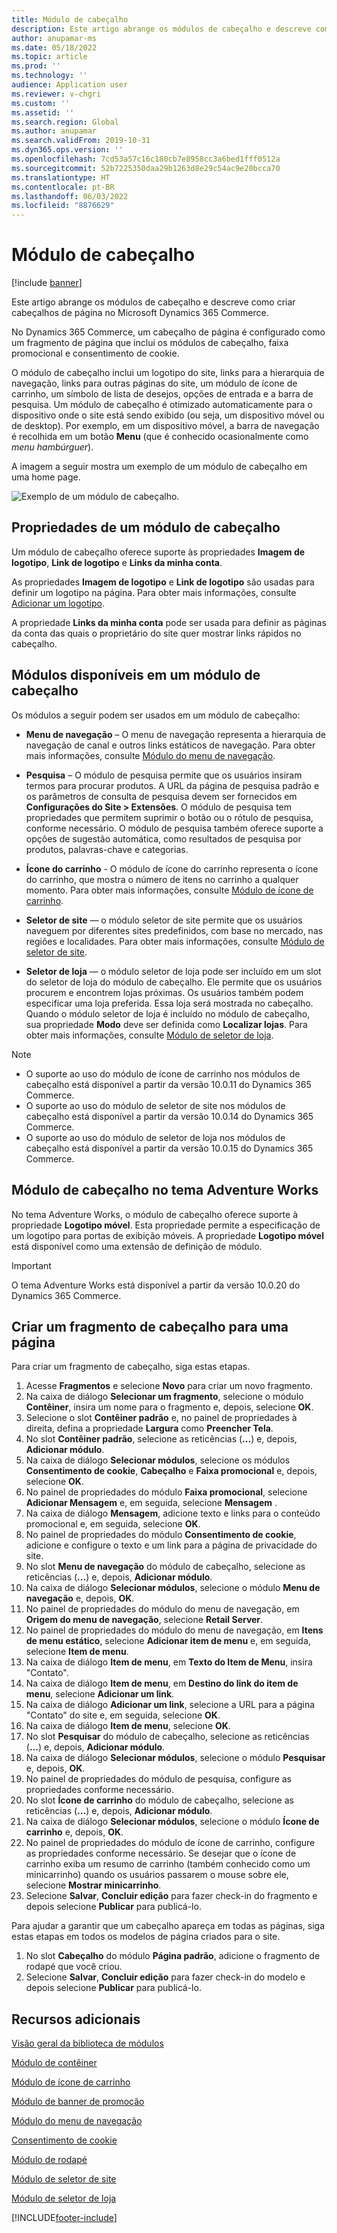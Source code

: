 ```yaml
---
title: Módulo de cabeçalho
description: Este artigo abrange os módulos de cabeçalho e descreve como criar cabeçalhos de página no Microsoft Dynamics 365 Commerce.
author: anupamar-ms
ms.date: 05/18/2022
ms.topic: article
ms.prod: ''
ms.technology: ''
audience: Application user
ms.reviewer: v-chgri
ms.custom: ''
ms.assetid: ''
ms.search.region: Global
ms.author: anupamar
ms.search.validFrom: 2019-10-31
ms.dyn365.ops.version: ''
ms.openlocfilehash: 7cd53a57c16c180cb7e8958cc3a6bed1fff0512a
ms.sourcegitcommit: 52b7225350daa29b1263d8e29c54ac9e20bcca70
ms.translationtype: HT
ms.contentlocale: pt-BR
ms.lasthandoff: 06/03/2022
ms.locfileid: "8876629"
---
```

# <a name="header-module"></a>Módulo de cabeçalho

[!include [banner](includes/banner.md)]

Este artigo abrange os módulos de cabeçalho e descreve como criar cabeçalhos de página no Microsoft Dynamics 365 Commerce.

No Dynamics 365 Commerce, um cabeçalho de página é configurado como um fragmento de página que inclui os módulos de cabeçalho, faixa promocional e consentimento de cookie. 

O módulo de cabeçalho inclui um logotipo do site, links para a hierarquia de navegação, links para outras páginas do site, um módulo de ícone de carrinho, um símbolo de lista de desejos, opções de entrada e a barra de pesquisa. Um módulo de cabeçalho é otimizado automaticamente para o dispositivo onde o site está sendo exibido (ou seja, um dispositivo móvel ou de desktop). Por exemplo, em um dispositivo móvel, a barra de navegação é recolhida em um botão **Menu** (que é conhecido ocasionalmente como *menu hambúrguer*).

A imagem a seguir mostra um exemplo de um módulo de cabeçalho em uma home page.

![Exemplo de um módulo de cabeçalho.](./media/ecommerce-header.png)

## <a name="properties-of-a-header-module"></a>Propriedades de um módulo de cabeçalho

Um módulo de cabeçalho oferece suporte às propriedades **Imagem de logotipo**, **Link de logotipo** e **Links da minha conta**. 

As propriedades **Imagem de logotipo** e **Link de logotipo** são usadas para definir um logotipo na página. Para obter mais informações, consulte [Adicionar um logotipo](add-logo.md). 

A propriedade **Links da minha conta** pode ser usada para definir as páginas da conta das quais o proprietário do site quer mostrar links rápidos no cabeçalho.

## <a name="modules-that-are-available-within-a-header-module"></a>Módulos disponíveis em um módulo de cabeçalho

Os módulos a seguir podem ser usados em um módulo de cabeçalho:

- **Menu de navegação** – O menu de navegação representa a hierarquia de navegação de canal e outros links estáticos de navegação. Para obter mais informações, consulte [Módulo do menu de navegação](nav-menu-module.md).

- **Pesquisa** – O módulo de pesquisa permite que os usuários insiram termos para procurar produtos. A URL da página de pesquisa padrão e os parâmetros de consulta de pesquisa devem ser fornecidos em **Configurações do Site \> Extensões**. O módulo de pesquisa tem propriedades que permitem suprimir o botão ou o rótulo de pesquisa, conforme necessário. O módulo de pesquisa também oferece suporte a opções de sugestão automática, como resultados de pesquisa por produtos, palavras-chave e categorias.

- **Ícone do carrinho** - O módulo de ícone do carrinho representa o ícone do carrinho, que mostra o número de itens no carrinho a qualquer momento. Para obter mais informações, consulte [Módulo de ícone de carrinho](cart-icon-module.md).

- **Seletor de site** — o módulo seletor de site permite que os usuários naveguem por diferentes sites predefinidos, com base no mercado, nas regiões e localidades. Para obter mais informações, consulte [Módulo de seletor de site](site-selector.md).

- **Seletor de loja** — o módulo seletor de loja pode ser incluído em um slot do seletor de loja do módulo de cabeçalho. Ele permite que os usuários procurem e encontrem lojas próximas. Os usuários também podem especificar uma loja preferida. Essa loja será mostrada no cabeçalho. Quando o módulo seletor de loja é incluído no módulo de cabeçalho, sua propriedade **Modo** deve ser definida como **Localizar lojas**. Para obter mais informações, consulte [Módulo de seletor de loja](store-selector.md).

> [!NOTE]
> - O suporte ao uso do módulo de ícone de carrinho nos módulos de cabeçalho está disponível a partir da versão 10.0.11 do Dynamics 365 Commerce.
> - O suporte ao uso do módulo de seletor de site nos módulos de cabeçalho está disponível a partir da versão 10.0.14 do Dynamics 365 Commerce.
> - O suporte ao uso do módulo de seletor de loja nos módulos de cabeçalho está disponível a partir da versão 10.0.15 do Dynamics 365 Commerce.

## <a name="header-module-in-the-adventure-works-theme"></a>Módulo de cabeçalho no tema Adventure Works

No tema Adventure Works, o módulo de cabeçalho oferece suporte à propriedade **Logotipo móvel**. Esta propriedade permite a especificação de um logotipo para portas de exibição móveis. A propriedade **Logotipo móvel** está disponível como uma extensão de definição de módulo.

> [!IMPORTANT]
> O tema Adventure Works está disponível a partir da versão 10.0.20 do Dynamics 365 Commerce.

## <a name="create-a-header-fragment-for-a-page"></a>Criar um fragmento de cabeçalho para uma página

Para criar um fragmento de cabeçalho, siga estas etapas.

1. Acesse **Fragmentos** e selecione **Novo** para criar um novo fragmento.
1. Na caixa de diálogo **Selecionar um fragmento**, selecione o módulo **Contêiner**, insira um nome para o fragmento e, depois, selecione **OK**.
1. Selecione o slot **Contêiner padrão** e, no painel de propriedades à direita, defina a propriedade **Largura** como **Preencher Tela**.
1. No slot **Contêiner padrão**, selecione as reticências (**...**) e, depois, **Adicionar módulo**.
1. Na caixa de diálogo **Selecionar módulos**, selecione os módulos **Consentimento de cookie**, **Cabeçalho** e **Faixa promocional** e, depois, selecione **OK**.
1. No painel de propriedades do módulo **Faixa promocional**, selecione **Adicionar Mensagem** e, em seguida, selecione **Mensagem** .
1. Na caixa de diálogo **Mensagem**, adicione texto e links para o conteúdo promocional e, em seguida, selecione **OK**.
1. No painel de propriedades do módulo **Consentimento de cookie**, adicione e configure o texto e um link para a página de privacidade do site.
1. No slot **Menu de navegação** do módulo de cabeçalho, selecione as reticências (**...**) e, depois, **Adicionar módulo**.
1. Na caixa de diálogo **Selecionar módulos**, selecione o módulo **Menu de navegação** e, depois, **OK**.
1. No painel de propriedades do módulo do menu de navegação, em **Origem do menu de navegação**, selecione **Retail Server**.
1. No painel de propriedades do módulo do menu de navegação, em **Itens de menu estático**, selecione **Adicionar item de menu** e, em seguida, selecione **Item de menu**. 
1. Na caixa de diálogo **Item de menu**, em **Texto do Item de Menu**, insira "Contato".
1. Na caixa de diálogo **Item de menu**, em **Destino do link do item de menu**, selecione **Adicionar um link**.
1. Na caixa de diálogo **Adicionar um link**, selecione a URL para a página "Contato" do site e, em seguida, selecione **OK**.  
1. Na caixa de diálogo **Item de menu**, selecione **OK**.
1. No slot **Pesquisar** do módulo de cabeçalho, selecione as reticências (**...**) e, depois, **Adicionar módulo**.
1. Na caixa de diálogo **Selecionar módulos**, selecione o módulo **Pesquisar** e, depois, **OK**.
1. No painel de propriedades do módulo de pesquisa, configure as propriedades conforme necessário.
1. No slot **Ícone de carrinho** do módulo de cabeçalho, selecione as reticências (**...**) e, depois, **Adicionar módulo**.
1. Na caixa de diálogo **Selecionar módulos**, selecione o módulo **Ícone de carrinho** e, depois, **OK**.
1. No painel de propriedades do módulo de ícone de carrinho, configure as propriedades conforme necessário. Se desejar que o ícone de carrinho exiba um resumo de carrinho (também conhecido como um minicarrinho) quando os usuários passarem o mouse sobre ele, selecione **Mostrar minicarrinho**.
1. Selecione **Salvar**, **Concluir edição** para fazer check-in do fragmento e depois selecione **Publicar** para publicá-lo.

Para ajudar a garantir que um cabeçalho apareça em todas as páginas, siga estas etapas em todos os modelos de página criados para o site.

1. No slot **Cabeçalho** do módulo **Página padrão**, adicione o fragmento de rodapé que você criou.
1. Selecione **Salvar**, **Concluir edição** para fazer check-in do modelo e depois selecione **Publicar** para publicá-lo.

## <a name="additional-resources"></a>Recursos adicionais

[Visão geral da biblioteca de módulos](starter-kit-overview.md)

[Módulo de contêiner](add-container-module.md)

[Módulo de ícone de carrinho](cart-icon-module.md)

[Módulo de banner de promoção](add-alert.md)

[Módulo do menu de navegação](nav-menu-module.md) 

[Consentimento de cookie](cookie-consent-module.md)

[Módulo de rodapé](author-footer-module.md)

[Módulo de seletor de site](site-selector.md)

[Módulo de seletor de loja](store-selector.md)


[!INCLUDE[footer-include](../includes/footer-banner.md)]
